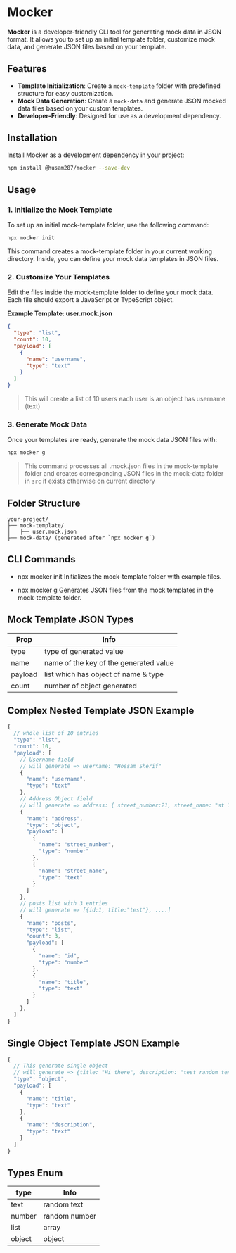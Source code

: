 # Mocker

**Mocker** is a developer-friendly CLI tool for generating mock data in JSON format. It allows you to set up an initial template folder, customize mock data, and generate JSON files based on your template.

## Features

- **Template Initialization**: Create a `mock-template` folder with predefined structure for easy customization.
- **Mock Data Generation**: Create a `mock-data` and generate JSON mocked data files based on your custom templates.
- **Developer-Friendly**: Designed for use as a development dependency.

## Installation

Install Mocker as a development dependency in your project:

```bash
npm install @husam287/mocker --save-dev
```

## Usage

### 1. Initialize the Mock Template

To set up an initial mock-template folder, use the following command:

```bash
npx mocker init
```

This command creates a mock-template folder in your current working directory. Inside, you can define your mock data templates in JSON files.

### 2. Customize Your Templates

Edit the files inside the mock-template folder to define your mock data. Each file should export a JavaScript or TypeScript object.

**Example Template: user.mock.json**

```json
{
  "type": "list",
  "count": 10,
  "payload": [
    {
      "name": "username",
      "type": "text"
    }
  ]
}
```

> This will create a list of 10 users each user is an object has username (text)

### 3. Generate Mock Data

Once your templates are ready, generate the mock data JSON files with:

```bash
npx mocker g
```

> This command processes all .mock.json files in the mock-template folder and creates corresponding JSON files in the mock-data folder in `src` if exists otherwise on current directory

## Folder Structure

```
your-project/
├── mock-template/
│   ├── user.mock.json
├── mock-data/ (generated after `npx mocker g`)
```

## CLI Commands

- npx mocker init
  Initializes the mock-template folder with example files.

- npx mocker g
  Generates JSON files from the mock templates in the mock-template folder.

## Mock Template JSON Types

| Prop    | Info                                   |
| ------- | -------------------------------------- |
| type    | type of generated value                |
| name    | name of the key of the generated value |
| payload | list which has object of name & type   |
| count   | number of object generated             |

## Complex Nested Template JSON Example

```js
{
  // whole list of 10 entries
  "type": "list",
  "count": 10,
  "payload": [
    // Username field
    // will generate => username: "Hossam Sherif"
    {
      "name": "username",
      "type": "text"
    },
    // Address Object field
    // will generate => address: { street_number:21, street_name: "st 123" }
    {
      "name": "address",
      "type": "object",
      "payload": [
        {
          "name": "street_number",
          "type": "number"
        },
        {
          "name": "street_name",
          "type": "text"
        }
      ]
    },
    // posts list with 3 entries
    // will generate => [{id:1, title:"test"}, ....]
    {
      "name": "posts",
      "type": "list",
      "count": 3,
      "payload": [
        {
          "name": "id",
          "type": "number"
        },
        {
          "name": "title",
          "type": "text"
        }
      ]
    },
  ]
}
```

## Single Object Template JSON Example

```js
{
  // This generate single object
  // will generate => {title: "Hi there", description: "test random text"}
  "type": "object",
  "payload": [
    {
      "name": "title",
      "type": "text"
    },
    {
      "name": "description",
      "type": "text"
    }
  ]
}
```

## Types Enum

| type   | Info          |
| ------ | ------------- |
| text   | random text   |
| number | random number |
| list   | array         |
| object | object        |
